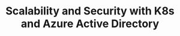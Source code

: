 ---
title: "Scalability and Security with K8s and Azure Active Directory"
description: ""
topics:
- 
youtube: "IhpgoIjvQK8"
type: tv-episode
Date: '2020-03-30'
---